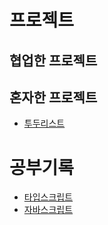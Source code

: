 # 프로젝트
## 협업한 프로젝트

## 혼자한 프로젝트
- [투두리스트](/Projects/SoloProjects/todolist/)


# 공부기록
- [타입스크립트](/StudyRecord/TypescriptBasic/README.md)
- [자바스크립트](/StudyRecord/JavscriptCore/README.md)
